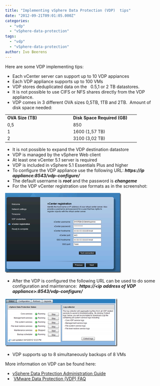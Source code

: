 ```yaml
---
title: "Implementing vSphere Data Protection (VDP)  tips"
date: "2012-09-21T09:01:05.000Z"
categories: 
  - "vdp"
  - "vSphere-data-protection"
tags: 
  - "vdp"
  - "vSphere-data-protection"
author: Ivo Beerens
---
```


Here are some VDP implementing tips:

- Each vCenter server can support up to 10 VDP appiances
- Each VDP appliance supports up to 100 VMs
- VDP stores deduplicated data on the   0.5,1 or 2 TB datastores.
- It is not possible to use CIFS or NFS shares directly from the VDP appliance.
- VDP comes in 3 different OVA sizes 0,5TB, 1TB and 2TB.  Amount of disk space needed:

<table border="0" cellspacing="0" cellpadding="2" width="400"><tbody><tr><td valign="top" width="200"><strong>OVA Size (TB)</strong></td><td valign="top" width="200"><strong>Disk Space Required (GB)</strong></td></tr><tr><td valign="top" width="200">0,5</td><td valign="top" width="200">850</td></tr><tr><td valign="top" width="200">1</td><td valign="top" width="200">1600 (1,57 TB)</td></tr><tr><td valign="top" width="200">2</td><td valign="top" width="200">3100 (3,02 TB)</td></tr></tbody></table>

- It is not possible to expand the VDP destination datastore
- VDP is managed by the vSphere Web client
- At least one vCenter 5.1 server is required 
- VDP is included in vSphere 5.1 Essentials Plus and higher
- To configure the VDP appliance use the following URL: _**https://ip**_ _**appliance:8543/vdp-configure/**_
- The default username is _**root**_ and the password is **_changeme_**
- For the VDP vCenter registration use formats as in the screenshot:

[![image](images/image_thumb10.png "image")](images/image11.png)

- After the VDP is configured the following URL can be used to do some configuration and maintenance:  **_https://<ip_** **_address of VDP appliance>:8543/vdp-configure/_**

[![image](images/image_thumb11.png "image")](images/image12.png)

- VDP supports up to 8 simultaneously backups of 8 VMs

More information on VDP can be found here:

- [vSphere Data Protection Administration Guide](http://pubs.VMware.com/vSphere-51/topic/com.VMware.ICbase/PDF/VMware-data-protection-administration-guide-51.pdf)
-  [VMware Data Protection (VDP) FAQ](http://kb.VMware.com/selfservice/microsites/search.do?language=en_US&cmd=displayKC&externalId=2016565)



